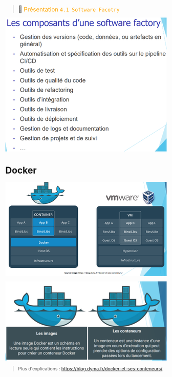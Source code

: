 > <span style="font-size: 1.5em">📖</span> <span style="color: orange; font-size: 1.3em;">Présentation `4.1 Software Facotry`</span>

![](Screen/2023-03-24-10-34-17.png)

# Docker
![](Screen/2023-03-24-10-42-10.png)

![](Screen/2023-03-24-10-42-52.png)
> Plus d'explications : https://blog.dyma.fr/docker-et-ses-conteneurs/